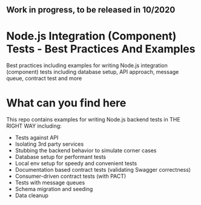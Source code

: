 ## Work in progress, to be released in 10/2020

# Node.js Integration (Component) Tests - Best Practices And Examples

Best practices including examples for writing Node.js integration (component) tests including database setup, API approach, message queue, contract test and more

# What can you find here

This repo contains examples for writing Node.js backend tests in THE RIGHT WAY including:

- Tests against API
- Isolating 3rd party services
- Stubbing the backend behavior to simulate corner cases
- Database setup for performant tests
- Local env setup for speedy and convenient tests
- Documentation based contract tests (validating Swagger correctness)
- Consumer-driven contract tests (with PACT)
- Tests with message queues
- Schema migration and seeding
- Data cleanup



